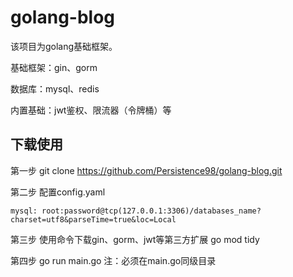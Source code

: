 # golang-blog
该项目为golang基础框架。

基础框架：gin、gorm

数据库：mysql、redis

内置基础：jwt鉴权、限流器（令牌桶）等


## 下载使用
第一步 
git clone https://github.com/Persistence98/golang-blog.git

第二步
配置config.yaml
```
mysql: root:password@tcp(127.0.0.1:3306)/databases_name?charset=utf8&parseTime=true&loc=Local

```
第三步
使用命令下载gin、gorm、jwt等第三方扩展
go mod tidy

第四步
go run main.go
注：必须在main.go同级目录
